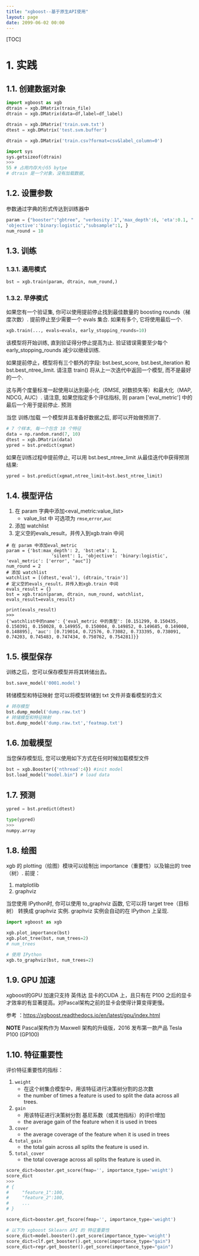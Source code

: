 ```yaml
---
title: "xgboost--基于原生API使用"
layout: page
date: 2099-06-02 00:00
---
```

[TOC]

# 1. 实践


## 1.1. 创建数据对象
```python
import xgboost as xgb
dtrain = xgb.DMatrix(train_file)
dtrain = xgb.DMatrix(data=df,label=df_label)

dtrain = xgb.DMatrix('train.svm.txt')
dtest = xgb.DMatrix('test.svm.buffer')

dtrain = xgb.DMatrix('train.csv?format=csv&label_column=0')

import sys 
sys.getsizeof(dtrain)
>>>
55 # 占用内存大小55 bytpe
# dtrain 是一个对象，没有加载数据,
```

## 1.2. 设置参数
参数通过字典的形式传达到训练器中 
```python
param = {"booster":"gbtree", "verbosity：1",'max_depth':6, 'eta':0.1, "gamma":0,"subsample":1, "tree_method":"hist","lambda":1,"alpha":0,
'objective':'binary:logistic',"subsample":1, }
num_round = 10

```


## 1.3. 训练

### 1.3.1. 通用模式
```python
bst = xgb.train(param, dtrain, num_round,)
```

### 1.3.2. 早停模式

如果您有一个验证集, 你可以使用提前停止找到最佳数量的 boosting rounds（梯度次数）. 提前停止至少需要一个 evals 集合. 如果有多个, 它将使用最后一个.

```python
xgb.train(..., evals=evals, early_stopping_rounds=10)
```

该模型将开始训练, 直到验证得分停止提高为止. 验证错误需要至少每个 early_stopping_rounds 减少以继续训练.

如果提前停止，模型将有三个额外的字段: bst.best_score, bst.best_iteration 和 bst.best_ntree_limit. 请注意 train() 将从上一次迭代中返回一个模型, 而不是最好的一个.

这与两个度量标准一起使用以达到最小化（RMSE, 对数损失等）和最大化（MAP, NDCG, AUC）. 请注意, 如果您指定多个评估指标, 则 param ['eval_metric'] 中的最后一个用于提前停止.
预测

当您 训练/加载 一个模型并且准备好数据之后, 即可以开始做预测了.
```python
# 7 个样本, 每一个包含 10 个特征
data = np.random.rand(7, 10)
dtest = xgb.DMatrix(data)
ypred = bst.predict(xgmat)
```
如果在训练过程中提前停止, 可以用 bst.best_ntree_limit 从最佳迭代中获得预测结果:
```python
ypred = bst.predict(xgmat,ntree_limit=bst.best_ntree_limit)
```
## 1.4. 模型评估

1. 在 param 字典中添加<eval_metric:value_list>
   - value_list 中 可选项为 `rmse`,`error`,`auc`
2. 添加 watchlist
3. 定义空的evals_result，并传入到xgb.train 中间

```shell
# 在 param 中添加eval_metric
param = {'bst:max_depth': 2, 'bst:eta': 1,
                 'silent': 1, 'objective': 'binary:logistic', 'eval_metric': ['error', "auc"]}
num_round = 2
# 添加 watchlist
watchlist = [(dtest,'eval'), (dtrain,'train')]
# 定义空的evals_result，并传入到xgb.train 中间
evals_result = {}
bst = xgb.train(param, dtrain, num_round, watchlist, evals_result=evals_result)

print(evals_result)
>>>
{'watchlist中的name': {'eval_metric 中的类型': [0.151299, 0.150435, 0.150391, 0.150028, 0.149955, 0.150004, 0.149852, 0.149685, 0.149008, 0.148895], 'auc': [0.719014, 0.72576, 0.73082, 0.733395, 0.738091, 0.74203, 0.745483, 0.747434, 0.750762, 0.754281]}}
```
## 1.5. 模型保存
训练之后，您可以保存模型并将其转储出去。
```python
bst.save_model('0001.model')
```

转储模型和特征映射 您可以将模型转储到 txt 文件并查看模型的含义
```python 
# 转存模型
bst.dump_model('dump.raw.txt')
# 转储模型和特征映射
bst.dump_model('dump.raw.txt','featmap.txt')
```
## 1.6. 加载模型
当您保存模型后, 您可以使用如下方式在任何时候加载模型文件
```python 
bst = xgb.Booster({'nthread':4}) #init model
bst.load_model("model.bin") # load data
```
## 1.7. 预测
```python 
ypred = bst.predict(dtest)

type(ypred)
>>>
numpy.array 

```

## 1.8. 绘图
xgb 的 plotting（绘图）模块可以绘制出 importance（重要性）以及输出的 tree（树）.
前提：
1. matplotlib
2. graphviz


当您使用 IPython时, 你可以使用 to_graphviz 函数, 它可以将 target tree（目标树） 转换成 graphviz 实例. graphviz 实例会自动的在 IPython 上呈现.

```python
import xgboost as xgb

xgb.plot_importance(bst)
xgb.plot_tree(bst, num_trees=2)
# num_trees

# 使用 IPython
xgb.to_graphviz(bst, num_trees=2)
```


## 1.9. GPU 加速
xgboost的GPU 加速只支持 英伟达 显卡的CUDA 上，且只有在 P100 之后的显卡才效率的有显著提高。对Pascal架构之前的显卡会使得计算变得更慢。

参考 ：https://xgboost.readthedocs.io/en/latest/gpu/index.html

**NOTE**
Pascal架构作为 Maxwell 架构的升级版，2016 发布第一款产品 Tesla P100 (GP100) 

## 1.10. 特征重要性
评价特征重要性的指标：

1. `weight`
    - 在这个树集合模型中，用该特征进行决策树分割的总次数
    - the number of times a feature is used to split the data across all trees.
2. `gain` 
   - 用该特征进行决策树分割 基尼系数（或其他指标）的评价增加
   - the average gain of the feature when it is used in trees
3. `cover` 
   - the average coverage of the feature when it is used in trees
4. `total_gain` 
   - the total gain across all splits the feature is used in.
5. `total_cover` 
   - the total coverage across all splits the feature is used in.

```python 
score_dict=booster.get_score(fmap='', importance_type='weight')
score_dict
>>>
# {
#     "feature_1":100,
#     "feature_2":100,
#     ...
# }

score_dict=booster.get_fscore(fmap='', importance_type='weight')

# 以下为 xgboost Sklearn API 的 特征重要性
score_dict=model.booster().get_score(importance_type='weight')
score_dict=clf.get_booster().get_score(importance_type="gain")
score_dict=regr.get_booster().get_score(importance_type="gain")
```


